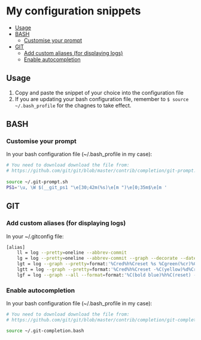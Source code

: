 # My configuration snippets

* [Usage](#usage)
* [BASH](#bash)
    * [Customise your prompt](#customise-your-prompt)
* [GIT](#git)
    * [Add custom aliases (for displaying logs)](#add-custom-aliases-for-displaying-logs)
    * [Enable autocompletion](#enable-autocompletion)

## Usage

1. Copy and paste the snippet of your choice into the configuration file
2. If you are updating your bash configuration file, remember to `$ source ~/.bash_profile` for the chagnes to take effect.

## BASH

### Customise your prompt

In your bash configuration file (~/.bash_profile in my case):

```bash
# You need to download download the file from:
# https://github.com/git/git/blob/master/contrib/completion/git-prompt.sh
 
source ~/.git-prompt.sh
PS1='\u, \W $(__git_ps1 "\e[30;42m(%s)\e[m ")\e[0;35m$\e[m '
```

## GIT

### Add custom aliases (for displaying logs)

In your ~/.gitconfig file:

```bash
[alias]
    ll = log --pretty=oneline --abbrev-commit
    lg = log --pretty=oneline --abbrev-commit --graph --decorate --date=relative
    lgt = log --graph --pretty=format:'%Cred%h%Creset %s %Cgreen(%cr)%Creset' --abbrev-commit --date=relative
    lgtt = log --graph --pretty=format:'%Cred%h%Creset -%C(yellow)%d%Creset %s %Cgreen(%cr)%Creset' --abbrev-commit --date=relative
    lgf = log --graph --all --format=format:'%C(bold blue)%h%C(reset) - %C(bold green)(%ar)%C(reset) %C(white)%s%C(reset) %C(bold white)— %an%C(reset)%C(bold yellow)%d%C(reset)' --abbrev-commit --date=relative
```

### Enable autocompletion

In your bash configuration file (~/.bash_profile in my case):

```bash
# You need to download download the file from:
# https://github.com/git/git/blob/master/contrib/completion/git-completion.bash

source ~/.git-completion.bash
```
